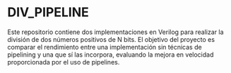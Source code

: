 # DIV_PIPELINE
Este repositorio contiene dos implementaciones en Verilog para realizar la división de dos números positivos de N bits. El objetivo del proyecto es comparar el rendimiento entre una implementación sin técnicas de pipelining y una que sí las incorpora, evaluando la mejora en velocidad proporcionada por el uso de pipelines.
